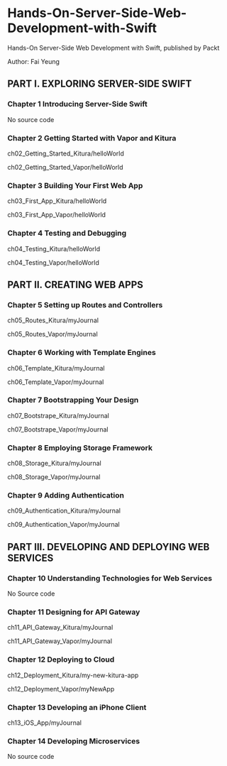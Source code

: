 # Hands-On-Server-Side-Web-Development-with-Swift
Hands-On Server-Side Web Development with Swift, published by Packt

Author: Fai Yeung

## PART I. EXPLORING SERVER-SIDE SWIFT

### Chapter 1 Introducing Server-Side Swift

No source code

### Chapter 2 Getting Started with Vapor and Kitura

ch02_Getting_Started_Kitura/helloWorld

ch02_Getting_Started_Vapor/helloWorld

### Chapter 3 Building Your First Web App

ch03_First_App_Kitura/helloWorld

ch03_First_App_Vapor/helloWorld

### Chapter 4 Testing and Debugging

ch04_Testing_Kitura/helloWorld

ch04_Testing_Vapor/helloWorld

## PART II. CREATING WEB APPS

### Chapter 5 Setting up Routes and Controllers

ch05_Routes_Kitura/myJournal

ch05_Routes_Vapor/myJournal

### Chapter 6 Working with Template Engines

ch06_Template_Kitura/myJournal

ch06_Template_Vapor/myJournal

### Chapter 7 Bootstrapping Your Design

ch07_Bootstrape_Kitura/myJournal

ch07_Bootstrape_Vapor/myJournal

### Chapter 8 Employing Storage Framework

ch08_Storage_Kitura/myJournal

ch08_Storage_Vapor/myJournal

### Chapter 9 Adding Authentication

ch09_Authentication_Kitura/myJournal

ch09_Authentication_Vapor/myJournal

## PART III. DEVELOPING AND DEPLOYING WEB SERVICES

### Chapter 10 Understanding Technologies for Web Services

No Source code

### Chapter 11 Designing for API Gateway

ch11_API_Gateway_Kitura/myJournal

ch11_API_Gateway_Vapor/myJournal

### Chapter 12 Deploying to Cloud

ch12_Deployment_Kitura/my-new-kitura-app

ch12_Deployment_Vapor/myNewApp

### Chapter 13 Developing an iPhone Client

ch13_iOS_App/myJournal

### Chapter 14 Developing Microservices

No source code
